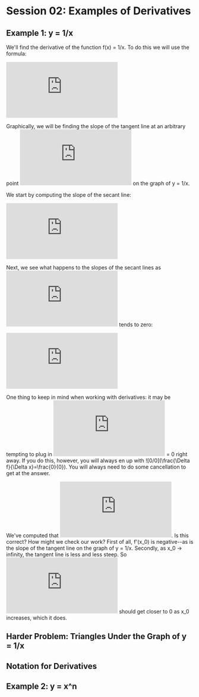 # Session 02: Examples of Derivatives

## Example 1: y = 1/x

We'll find the derivative of the function f(x) = 1/x. To do this we will use the formula:

![f'(x)=\lim_{\Delta x \to 0} \frac{f(x_0+\Delta x)-f(x_0)}{\Delta x}](http://latex.codecogs.com/gif.latex?f%27%28x%29%3D%5Clim_%7B%5CDelta%20x%20%5Cto%200%7D%20%5Cfrac%7Bf%28x_0&plus;%5CDelta%20x%29-f%28x_0%29%7D%7B%5CDelta%20x%7D)

Graphically, we will be finding the slope of the tangent line at an arbitrary point ![(x_0, 1/x_0)](http://latex.codecogs.com/gif.latex?%28x_0%2C%201/x_0%29) on the graph of y = 1/x.

We start by computing the slope of the secant line:

![Slope of the secant line](http://latex.codecogs.com/gif.latex?%5Cbegin%7Balign*%7D%20%5Cfrac%7B%5CDelta%20f%7D%7B%5CDelta%20x%7D%26%3D%5Cfrac%7Bf%28x_0&plus;%5CDelta%20x%29-f%28x_0%29%29%7D%7B%5CDelta%20x%7D%5C%5C%20%26%3D%5Cfrac%7B%5Cfrac%7B1%7D%7Bx_0&plus;%5CDelta%20x%7D-%5Cfrac%7B1%7D%7Bx_0%7D%7D%7B%5CDelta%20x%7D%5C%5C%20%26%3D%5Cfrac%7Bx_0-%28x_0&plus;%5CDelta%20x%29%7D%7B%5CDelta%20x%28x_0&plus;%5CDelta%20x%29x_0%7D%5C%5C%20%26%3D%5Cfrac%7B-1%7D%7Bx_0%28x_0&plus;%5CDelta%20x%29%7D%5C%5C%20%5Cend%7Balign*%7D)

Next, we see what happens to the slopes of the secant lines as ![Delta x](http://latex.codecogs.com/gif.latex?%5CDelta%20x) tends to zero:

![Slope of the limit of the secant line](http://latex.codecogs.com/gif.latex?f%27%28x%29%3D%5Clim_%7B%5CDelta%20x%20%5Cto%200%7D%5Cfrac%7B%5CDelta%20f%7D%7B%5CDelta%20x%7D%3D%5Cfrac%7B-1%7D%7Bx_0%5E2%7D)

One thing to keep in mind when working with derivatives: it may be tempting to plug in ![Delta x](http://latex.codecogs.com/gif.latex?%5CDelta%20x) = 0 right away. If you do this, however, you will always en up with ![0/0](\frac{\Delta f}{\Delta x}=\frac{0}{0}). You will always need to do some cancellation to get at the answer.

We've computed that ![f'(x)=\frac{-1}{x_0^2}](http://latex.codecogs.com/gif.latex?f%27%28x%29%3D%5Cfrac%7B-1%7D%7Bx_0%5E2%7D). Is this correct? How might we check our work? First of all, f'(x\_0) is negative--as is the slope of the tangent line on the graph of y = 1/x. Secondly, as x\_0 -> infinity, the tangent line is less and less steep. So ![\frac{-1}{x_0^2}](http://latex.codecogs.com/gif.latex?%5Cfrac%7B-1%7D%7Bx_0%5E2%7D) should get closer to 0 as x\_0 increases, which it does.

## Harder Problem: Triangles Under the Graph of y = 1/x

## Notation for Derivatives

## Example 2: y = x^n
